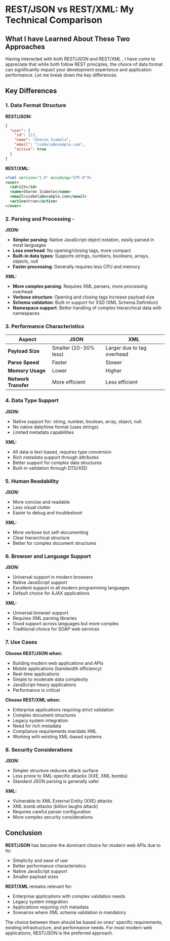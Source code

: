 # REST/JSON vs REST/XML: My Technical Comparison

## What I have Learned About These Two Approaches

Having interacted with both REST/JSON and REST/XML , I have come to appreciate that while both follow REST principles, the choice of data format can significantly impact your development experience and application performance. Let me break down the key differences.

## Key Differences

### 1. Data Format Structure

**REST/JSON:**

```json
{
  "user": {
    "id": 123,
    "name": "Sharon Isabela",
    "email": "isabela@example.com",
    "active": true
  }
}
```

**REST/XML:**

```xml
<?xml version="1.0" encoding="UTF-8"?>
<user>
  <id>123</id>
  <name>Sharon Isabela</name>
  <email>isabela@example.com</email>
  <active>true</active>
</user>
```

### 2. Parsing and Processing -

**JSON:**

- **Simpler parsing**: Native JavaScript object notation, easily parsed in most languages
- **Less overhead**: No opening/closing tags, more compact
- **Built-in data types**: Supports strings, numbers, booleans, arrays, objects, null
- **Faster processing**: Generally requires less CPU and memory

**XML:**

- **More complex parsing**: Requires XML parsers, more processing overhead
- **Verbose structure**: Opening and closing tags increase payload size
- **Schema validation**: Built-in support for XSD (XML Schema Definition)
- **Namespace support**: Better handling of complex hierarchical data with namespaces

### 3. Performance Characteristics

| Aspect               | JSON                  | XML                        |
| -------------------- | --------------------- | -------------------------- |
| **Payload Size**     | Smaller (20-30% less) | Larger due to tag overhead |
| **Parse Speed**      | Faster                | Slower                     |
| **Memory Usage**     | Lower                 | Higher                     |
| **Network Transfer** | More efficient        | Less efficient             |

### 4. Data Type Support

**JSON:**

- Native support for: string, number, boolean, array, object, null
- No native date/time format (uses strings)
- Limited metadata capabilities

**XML:**

- All data is text-based, requires type conversion
- Rich metadata support through attributes
- Better support for complex data structures
- Built-in validation through DTD/XSD

### 5. Human Readability

**JSON:**

- More concise and readable
- Less visual clutter
- Easier to debug and troubleshoot

**XML:**

- More verbose but self-documenting
- Clear hierarchical structure
- Better for complex document structures

### 6. Browser and Language Support

**JSON:**

- Universal support in modern browsers
- Native JavaScript support
- Excellent support in all modern programming languages
- Default choice for AJAX applications

**XML:**

- Universal browser support
- Requires XML parsing libraries
- Good support across languages but more complex
- Traditional choice for SOAP web services

### 7. Use Cases

**Choose REST/JSON when:**

- Building modern web applications and APIs
- Mobile applications (bandwidth efficiency)
- Real-time applications
- Simple to moderate data complexity
- JavaScript-heavy applications
- Performance is critical

**Choose REST/XML when:**

- Enterprise applications requiring strict validation
- Complex document structures
- Legacy system integration
- Need for rich metadata
- Compliance requirements mandate XML
- Working with existing XML-based systems

### 8. Security Considerations

**JSON:**

- Simpler structure reduces attack surface
- Less prone to XML-specific attacks (XXE, XML bombs)
- Standard JSON parsing is generally safer

**XML:**

- Vulnerable to XML External Entity (XXE) attacks
- XML bomb attacks (billion laughs attack)
- Requires careful parser configuration
- More complex security considerations

## Conclusion

**REST/JSON** has become the dominant choice for modern web APIs due to its:

- Simplicity and ease of use
- Better performance characteristics
- Native JavaScript support
- Smaller payload sizes

**REST/XML** remains relevant for:

- Enterprise applications with complex validation needs
- Legacy system integration
- Applications requiring rich metadata
- Scenarios where XML schema validation is mandatory

The choice between them should be based on ones' specific requirements, existing infrastructure, and performance needs. For most modern web applications, REST/JSON is the preferred approach.
